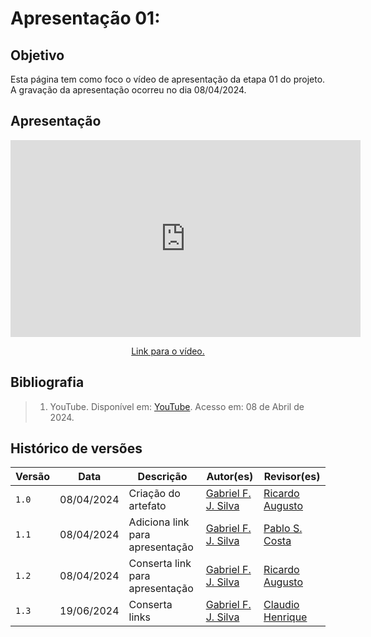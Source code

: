 # Apresentação 01:

## Objetivo
Esta página tem como foco o vídeo de apresentação da etapa 01 do projeto. A gravação da apresentação ocorreu no dia 08/04/2024.

## Apresentação

<div style="text-align: center;">
    <iframe width="560" height="315" src="https://www.youtube.com/embed/V_irKnFe6BY?si=zGdQlrHftvRi3giB" title="YouTube video player" frameborder="0" allow="accelerometer; autoplay; clipboard-write; encrypted-media; gyroscope; picture-in-picture; web-share" referrerpolicy="strict-origin-when-cross-origin" allowfullscreen></iframe>
</div>

<p style="text-align: center">
    <a href="https://youtu.be/V_irKnFe6BY">Link para o vídeo.</a>
</p>

## Bibliografia

> 1. YouTube. Disponível em: [YouTube](https://www.youtube.com/). Acesso em: 08 de Abril de 2024.

## Histórico de versões
Versão |   Data  | Descrição | Autor(es) | Revisor(es)
------ | ---- | ------ | ---------- | ----------
`1.0` | 08/04/2024 | Criação do artefato | [Gabriel F. J. Silva](https://github.com/MMcLovin) | [Ricardo Augusto](https://www.github.com/avmricardo)
`1.1` | 08/04/2024 | Adiciona link para apresentação | [Gabriel F. J. Silva](https://github.com/MMcLovin) | [Pablo S. Costa](https://www.github.com/pabloheika)
`1.2` | 08/04/2024 | Conserta link para apresentação | [Gabriel F. J. Silva](https://github.com/MMcLovin) | [Ricardo Augusto](https://www.github.com/avmricardo)
`1.3` | 19/06/2024 | Conserta links | [Gabriel F. J. Silva](https://github.com/MMcLovin) | [Claudio Henrique](https://github.com/claudiohsc) |
